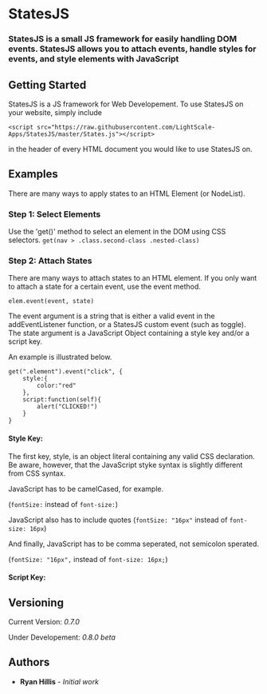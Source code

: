 # StatesJS

### StatesJS is a small JS framework for easily handling DOM events. StatesJS allows you to attach events, handle styles for events, and style elements with JavaScript

## Getting Started

StatesJS is a JS framework for Web Developement. To use StatesJS on your website, simply include
```
<script src="https://raw.githubusercontent.com/LightScale-Apps/StatesJS/master/States.js"></script>
```

in the header of every HTML document you would like to use StatesJS on.


## Examples

There are many ways to apply states to an HTML Element (or NodeList).

### Step 1: Select Elements

Use the 'get()' method to select an element in the DOM using CSS selectors.
```get(nav > .class.second-class .nested-class)```

### Step 2: Attach States

There are many ways to attach states to an HTML element.
If you only want to attach a state for a certain event, use the event method.

```elem.event(event, state)```

The event argument is a string that is either a valid event in the addEventListener function, or a StatesJS custom event (such as toggle). The state argument is a JavaScript Object containing a style key and/or a script key.

An example is illustrated below.

```
get(".element").event("click", {
    style:{
        color:"red"
    },
    script:function(self){
        alert("CLICKED!")
    }
}
```
#### Style Key:

The first key, style, is an object literal containing any valid CSS declaration. Be aware, however, that the JavaScript styke syntax is slightly different from CSS syntax. 

JavaScript has to be camelCased, for example. 

(```fontSize:``` instead of ```font-size:```)

JavaScript also has to include quotes (```fontSize: "16px"``` instead of ```font-size: 16px```)

And finally, JavaScript has to be comma seperated, not semicolon sperated.

(```fontSize: "16px",``` instead of ```font-size: 16px;```)

#### Script Key:



## Versioning

Current Version: *0.7.0*

Under Developement: *0.8.0 beta*

## Authors

* **Ryan Hillis** - *Initial work*


